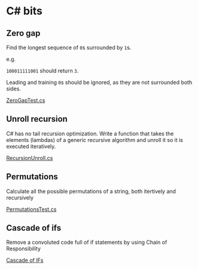C# bits
=========


## Zero gap
Find the longest sequence of `0`s surrounded by `1`s.

e.g.

`100011111001`  should return `3`.

Leading and training `0`s should be ignored, as they are not surrounded both sides.

[ZeroGapTest.cs](https://github.com/arialdomartini/csharp-bits/blob/master/src/CSharpBits.Test/ZeroGapTest.cs)

## Unroll recursion
C# has no tail recursion optimization. Write a function that takes the elements (lambdas) of a generic recursive algorithm and unroll it so it is executed iteratively.

[RecursionUnroll.cs](https://github.com/arialdomartini/csharp-bits/blob/master/src/CSharpBits.Test/RecursionUnroll.cs)


## Permutations
Calculate all the possible permutations of a string, both itertively and recursively

[PermutationsTest.cs](https://github.com/arialdomartini/csharp-bits/blob/master/src/CSharpBits.Test/PermutationsTest.cs)

## Cascade of ifs
Remove a convoluted code full of if statements by using Chain of Responsibility

[Cascade of IFs](https://github.com/arialdomartini/csharp-bits/tree/master/src/CascadeOfIfs)
